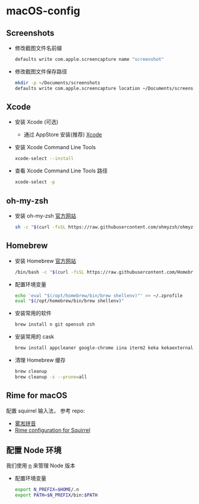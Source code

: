 # macOS-config

## Screenshots

- 修改截图文件名前缀

  ```bash
  defaults write com.apple.screencapture name "screenshot"
  ```

- 修改截图文件保存路径

  ```bash
  mkdir -p ~/Documents/screenshots
  defaults write com.apple.screencapture location ~/Documents/screenshots
  ```

## Xcode

- 安装 Xcode (可选)

  - 通过 AppStore 安装(推荐) [Xcode](https://apps.apple.com/us/app/xcode/id497799835)

- 安装 Xcode Command Line Tools

  ```bash
  xcode-select --install
  ```

- 查看 Xcode Command Line Tools 路径

  ```bash
  xcode-select -p
  ```

## oh-my-zsh

- 安装 oh-my-zsh [官方网站](https://ohmyz.sh/#install)

  ```bash
  sh -c "$(curl -fsSL https://raw.githubusercontent.com/ohmyzsh/ohmyzsh/master/tools/install.sh)"
  ```

## Homebrew

- 安装 Homebrew [官方网站](https://brew.sh/zh-cn/)

  ```bash
  /bin/bash -c "$(curl -fsSL https://raw.githubusercontent.com/Homebrew/install/HEAD/install.sh)"
  ```

- 配置环境变量

  ```bash
  echo 'eval "$(/opt/homebrew/bin/brew shellenv)"' >> ~/.zprofile
  eval "$(/opt/homebrew/bin/brew shellenv)"
  ```

- 安装常用的软件

  ```bash
  brew install n git openssh zsh
  ```

- 安装常用的 cask

  ```bash
  brew install appcleaner google-chrome iina iterm2 keka kekaexternalhelper firefox microsoft-edge visual-studio-code vmware-fusion brave-browser
  ```

- 清理 Homebrew 缓存

  ```bash
  brew cleanup
  brew cleanup -s --prune=all
  ```

## Rime for macOS

配置 squirrel 输入法， 参考 repo:

- [雾凇拼音](https://github.com/iDvel/rime-ice)
- [Rime configuration for Squirrel](https://github.com/alswl/Rime)

## 配置 Node 环境

我们使用 [n](https://github.com/tj/n) 来管理 Node 版本

- 配置环境变量

  ```bash
  export N_PREFIX=$HOME/.n
  export PATH=$N_PREFIX/bin:$PATH
  ```
